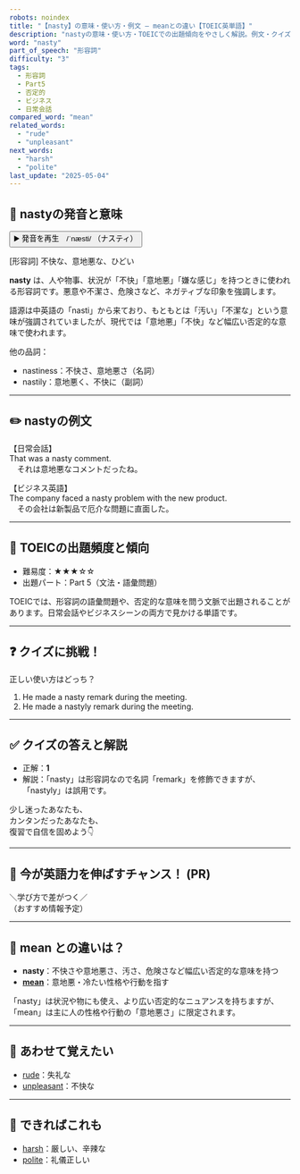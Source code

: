 ```yaml
---
robots: noindex
title: "【nasty】の意味・使い方・例文 ― meanとの違い【TOEIC英単語】"
description: "nastyの意味・使い方・TOEICでの出題傾向をやさしく解説。例文・クイズ付きでmeanとの違いもわかりやすく学べます。"
word: "nasty"
part_of_speech: "形容詞"
difficulty: "3"
tags:
  - 形容詞
  - Part5
  - 否定的
  - ビジネス
  - 日常会話
compared_word: "mean"
related_words:
  - "rude"
  - "unpleasant"
next_words:
  - "harsh"
  - "polite"
last_update: "2025-05-04"
---
```


## 🔰 nastyの発音と意味

<button class="play-audio" onclick="playTTS('nasty')">
  <span class="play-audio-main">
    ▶️ 発音を再生　/ˈnæsti/
  </span>
  <span class="play-audio-sub">
    （ナスティ）
  </span>
</button>

[形容詞] 不快な、意地悪な、ひどい

**nasty** は、人や物事、状況が「不快」「意地悪」「嫌な感じ」を持つときに使われる形容詞です。悪意や不潔さ、危険さなど、ネガティブな印象を強調します。

語源は中英語の「nasti」から来ており、もともとは「汚い」「不潔な」という意味が強調されていましたが、現代では「意地悪」「不快」など幅広い否定的な意味で使われます。

他の品詞：  
- nastiness：不快さ、意地悪さ（名詞）
- nastily：意地悪く、不快に（副詞）

---

## ✏️ nastyの例文

【日常会話】  
That was a nasty comment.  
　それは意地悪なコメントだったね。

【ビジネス英語】  
The company faced a nasty problem with the new product.  
　その会社は新製品で厄介な問題に直面した。

---

## 🎯 TOEICの出題頻度と傾向

- 難易度：★★★☆☆
- 出題パート：Part 5（文法・語彙問題）

TOEICでは、形容詞の語彙問題や、否定的な意味を問う文脈で出題されることがあります。日常会話やビジネスシーンの両方で見かける単語です。

---

## ❓ クイズに挑戦！

正しい使い方はどっち？

1. He made a nasty remark during the meeting.  
2. He made a nastyly remark during the meeting.

---

## ✅ クイズの答えと解説

- 正解：**1**
- 解説：「nasty」は形容詞なので名詞「remark」を修飾できますが、「nastyly」は誤用です。

少し迷ったあなたも、  
カンタンだったあなたも、  
復習で自信を固めよう👇️

---

## 🚀 今が英語力を伸ばすチャンス！ (PR)

<div class="info-center">
＼学び方で差がつく／<br>  
（おすすめ情報予定）
</div>

---

## 🤔  mean との違いは？

- **nasty**：不快さや意地悪さ、汚さ、危険さなど幅広い否定的な意味を持つ
- **[mean](/word/mean)**：意地悪・冷たい性格や行動を指す

「nasty」は状況や物にも使え、より広い否定的なニュアンスを持ちますが、「mean」は主に人の性格や行動の「意地悪さ」に限定されます。

---

## 🧩 あわせて覚えたい

- [rude](/word/rude)：失礼な
- [unpleasant](/word/unpleasant)：不快な

---

## 📖 できればこれも

- [harsh](/word/harsh)：厳しい、辛辣な
- [polite](/word/polite)：礼儀正しい

<!-- cvid: aid11_bid15 -->
